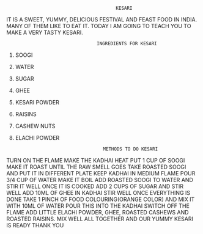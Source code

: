                                             KESARI
IT IS A SWEET, YUMMY, DELICIOUS FESTIVAL AND FEAST FOOD IN INDIA. MANY OF THEM LIKE TO EAT IT.
TODAY I AM GOING TO TEACH YOU TO MAKE A VERY TASTY KESARI.

                                     INGREDIENTS FOR KESARI
1. SOOGI
2. WATER
3. SUGAR
4. GHEE
5. KESARI POWDER
6. RAISINS
7. CASHEW NUTS
8. ELACHI POWDER

                                       METHODS TO DO KESARI

TURN ON THE FLAME
MAKE THE KADHAI HEAT
PUT 1 CUP OF SOOGI
MAKE IT ROAST UNTIL THE RAW SMELL GOES
TAKE ROASTED SOOGI AND PUT IT IN DIFFERENT PLATE
KEEP KADHAI IN MEDIUM FLAME
POUR 3/4 CUP OF WATER
MAKE IT BOIL
ADD ROASTED SOOGI TO WATER AND STIR IT WELL
ONCE IT IS COOKED ADD 2 CUPS OF SUGAR AND STIR WELL
ADD 10ML OF GHEE IN KADHAI
STIR WELL
ONCE EVERYTHING IS DONE TAKE 1 PINCH OF FOOD COLOURING(ORANGE COLOR) AND MIX IT WITH 10ML OF WATER
POUR THIS INTO THE KADHAI
SWITCH OFF THE FLAME
ADD LITTLE ELACHI POWDER, GHEE, ROASTED CASHEWS AND ROASTED RAISINS.
MIX WELL ALL TOGETHER AND OUR YUMMY KESARI IS READY 
                                         THANK YOU
